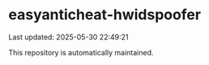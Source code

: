 # easyanticheat-hwidspoofer

Last updated: 2025-05-30 22:49:21

This repository is automatically maintained.
